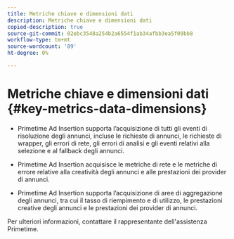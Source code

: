```yaml
---
title: Metriche chiave e dimensioni dati
description: Metriche chiave e dimensioni dati
copied-description: true
source-git-commit: 02ebc3548a254b2a6554f1ab34afbb3ea5f09bb8
workflow-type: tm+mt
source-wordcount: '89'
ht-degree: 0%

---
```


# Metriche chiave e dimensioni dati {#key-metrics-data-dimensions}

* Primetime Ad Insertion supporta l’acquisizione di tutti gli eventi di risoluzione degli annunci, incluse le richieste di annunci, le richieste di wrapper, gli errori di rete, gli errori di analisi e gli eventi relativi alla selezione e al fallback degli annunci.

* Primetime Ad Insertion acquisisce le metriche di rete e le metriche di errore relative alla creatività degli annunci e alle prestazioni dei provider di annunci.

* Primetime Ad Insertion supporta l’acquisizione di aree di aggregazione degli annunci, tra cui il tasso di riempimento e di utilizzo, le prestazioni creative degli annunci e le prestazioni dei provider di annunci.

Per ulteriori informazioni, contattare il rappresentante dell&#39;assistenza Primetime.
